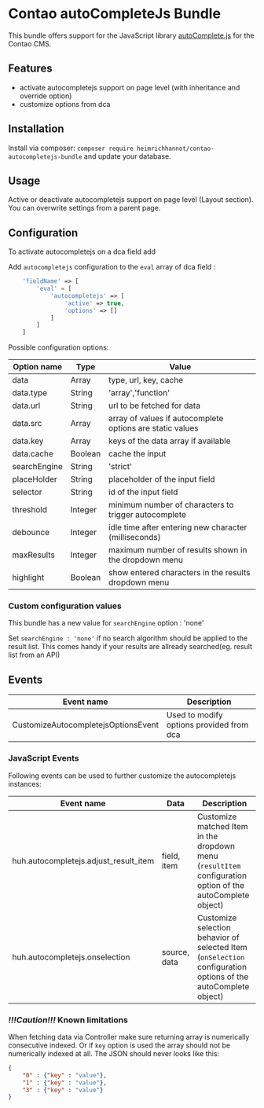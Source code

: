 # Contao autoCompleteJs Bundle

This bundle offers support for the JavaScript library [autoComplete.js](https://github.com/TarekRaafat/autoComplete.js) for the Contao CMS.

## Features

- activate autocompletejs support on page level (with inheritance and override option)
- customize options from dca

## Installation

Install via composer: `composer require heimrichhannot/contao-autocompletejs-bundle` and update your database.

## Usage

Active or deactivate autocompletejs support on page level (Layout section). You can overwrite settings from a parent page.

## Configuration
To activate autocompletejs on a dca field add  

Add `autocompletejs` configuration to the `eval` array of dca field :
```php
    'fieldName' => [
        'eval' = [
            'autocompletejs' => [ 
                'active' => true,
                'options' => []
            ]
        ]
    ]
```

Possible configuration options:

Option name|Type|Value
---|----|---
data|Array|type, url, key, cache
data.type|String|'array','function'
data.url|String|url to be fetched for data
data.src|Array|array of values if autocomplete options are static values
data.key|Array|keys of the data array if available
data.cache|Boolean|cache the input
searchEngine|String|'strict'
placeHolder|String|placeholder of the input field
selector|String|id of the input field
threshold|Integer|minimum number of characters to trigger autocomplete
debounce|Integer|idle time after entering new character (milliseconds) 
maxResults|Integer|maximum number of results shown in the dropdown menu
highlight|Boolean|show entered characters in the results dropdown menu

### Custom configuration values
This bundle has a new value for `searchEngine` option : 'none' 

Set `searchEngine : 'none'` if no search algorithm should be applied to the result list. 
This comes handy if your results are allready searched(eg. result list from an API)

## Events
Event name | Description
---|---
CustomizeAutocompletejsOptionsEvent | Used to modify options provided from dca

### JavaScript Events
Following events can be used to further customize the autocompletejs instances: 

Event name | Data | Description
---------- | ---- | -----------
huh.autocompletejs.adjust_result_item | field, item | Customize matched Item in the dropdown menu (`resultItem` configuration option of the autoComplete object)
huh.autocompletejs.onselection | source, data | Customize selection behavior of selected Item (`onSelection` configuration options of the autoComplete object)

### ***!!!Caution!!!*** Known limitations
When fetching data via Controller make sure returning array is numerically consecutive indexed. Or if `key` option is used the array should not be numerically indexed at all. The JSON should never looks like this:
```JSON
{
    "0" : {"key" : "value"},
    "1" : {"key" : "value"},
    "3" : {"key" : "value"}
}
```
